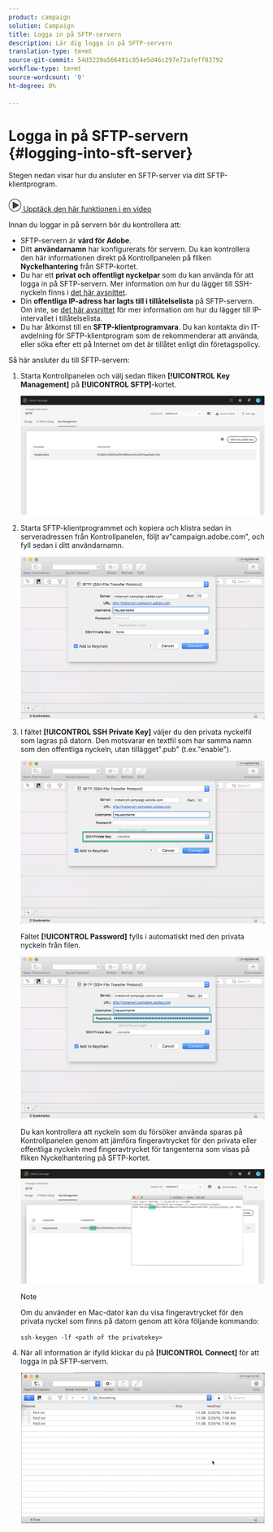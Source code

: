 ```yaml
---
product: campaign
solution: Campaign
title: Logga in på SFTP-servern
description: Lär dig logga in på SFTP-servern
translation-type: tm+mt
source-git-commit: 54d3239a566491c854e5d46c297e72afeff83792
workflow-type: tm+mt
source-wordcount: '0'
ht-degree: 0%

---
```



# Logga in på SFTP-servern {#logging-into-sft-server}

Stegen nedan visar hur du ansluter en SFTP-server via ditt SFTP-klientprogram.

![](assets/do-not-localize/how-to-video.png)[ Upptäck den här funktionen i en video](https://video.tv.adobe.com/v/27263?quality=12&captions=swe)

Innan du loggar in på servern bör du kontrollera att:

* SFTP-servern är **värd för Adobe**.
* Ditt **användarnamn** har konfigurerats för servern. Du kan kontrollera den här informationen direkt på Kontrollpanelen på fliken **Nyckelhantering** från SFTP-kortet.
* Du har ett **privat och offentligt nyckelpar** som du kan använda för att logga in på SFTP-servern. Mer information om hur du lägger till SSH-nyckeln finns i [det här avsnittet](../../sftp/using/key-management.md).
* Din **offentliga IP-adress har lagts till i tillåtelselista** på SFTP-servern. Om inte, se [det här avsnittet](../../sftp/using/ip-range-allow-listing.md) för mer information om hur du lägger till IP-intervallet i tillåtelselista.
* Du har åtkomst till en **SFTP-klientprogramvara**. Du kan kontakta din IT-avdelning för SFTP-klientprogram som de rekommenderar att använda, eller söka efter ett på Internet om det är tillåtet enligt din företagspolicy.

Så här ansluter du till SFTP-servern:

1. Starta Kontrollpanelen och välj sedan fliken **[!UICONTROL Key Management]** på **[!UICONTROL SFTP]**-kortet.

   ![](assets/sftp_card.png)

1. Starta SFTP-klientprogrammet och kopiera och klistra sedan in serveradressen från Kontrollpanelen, följt av&quot;campaign.adobe.com&quot;, och fyll sedan i ditt användarnamn.

   ![](assets/do-not-localize/connect1.png)

1. I fältet **[!UICONTROL SSH Private Key]** väljer du den privata nyckelfil som lagras på datorn. Den motsvarar en textfil som har samma namn som den offentliga nyckeln, utan tillägget&quot;.pub&quot; (t.ex.&quot;enable&quot;).

   ![](assets/do-not-localize/connect2.png)

   Fältet **[!UICONTROL Password]** fylls i automatiskt med den privata nyckeln från filen.

   ![](assets/do-not-localize/connect3.png)

   Du kan kontrollera att nyckeln som du försöker använda sparas på Kontrollpanelen genom att jämföra fingeravtrycket för den privata eller offentliga nyckeln med fingeravtrycket för tangenterna som visas på fliken Nyckelhantering på SFTP-kortet.

   ![](assets/fingerprint_compare.png)

   >[!NOTE]
   >
   >Om du använder en Mac-dator kan du visa fingeravtrycket för den privata nyckel som finns på datorn genom att köra följande kommando:
   >
   >`ssh-keygen -lf <path of the privatekey>`

1. När all information är ifylld klickar du på **[!UICONTROL Connect]** för att logga in på SFTP-servern.

   ![](assets/do-not-localize/sftpconnected.png)
